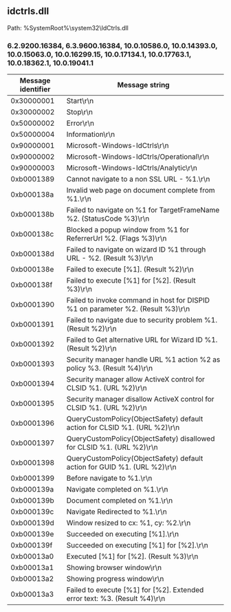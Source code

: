 ## idctrls.dll

Path: %SystemRoot%\system32\IdCtrls.dll

### 6.2.9200.16384, 6.3.9600.16384, 10.0.10586.0, 10.0.14393.0, 10.0.15063.0, 10.0.16299.15, 10.0.17134.1, 10.0.17763.1, 10.0.18362.1, 10.0.19041.1

Message identifier | Message string
--- | ---
0x30000001 | Start\r\n
0x30000002 | Stop\r\n
0x50000002 | Error\r\n
0x50000004 | Information\r\n
0x90000001 | Microsoft-Windows-IdCtrls\r\n
0x90000002 | Microsoft-Windows-IdCtrls/Operational\r\n
0x90000003 | Microsoft-Windows-IdCtrls/Analytic\r\n
0xb0001389 | Cannot navigate to a non SSL URL - %1.\r\n
0xb000138a | Invalid web page on document complete from %1.\r\n
0xb000138b | Failed to navigate on %1 for TargetFrameName %2. (StatusCode %3)\r\n
0xb000138c | Blocked a popup window from %1 for ReferrerUrl %2. (Flags %3)\r\n
0xb000138d | Failed to navigate on wizard ID %1 through URL - %2. (Result %3)\r\n
0xb000138e | Failed to execute [%1]. (Result %2)\r\n
0xb000138f | Failed to execute [%1] for [%2]. (Result %3)\r\n
0xb0001390 | Failed to invoke command in host for DISPID %1 on parameter %2. (Result %3)\r\n
0xb0001391 | Failed to navigate due to security problem %1. (Result %2)\r\n
0xb0001392 | Failed to Get alternative URL for Wizard ID %1. (Result %2)\r\n
0xb0001393 | Security manager handle URL %1 action %2 as policy %3. (Result %4)\r\n
0xb0001394 | Security manager allow ActiveX control for CLSID %1. (URL %2)\r\n
0xb0001395 | Security manager disallow ActiveX control for CLSID %1. (URL %2)\r\n
0xb0001396 | QueryCustomPolicy(ObjectSafety) default action for CLSID %1. (URL %2)\r\n
0xb0001397 | QueryCustomPolicy(ObjectSafety) disallowed for CLSID %1. (URL %2)\r\n
0xb0001398 | QueryCustomPolicy(ObjectSafety) default action for GUID %1. (URL %2)\r\n
0xb0001399 | Before navigate to %1.\r\n
0xb000139a | Navigate completed on %1.\r\n
0xb000139b | Document completed on %1.\r\n
0xb000139c | Navigate Redirected to %1.\r\n
0xb000139d | Window resized to cx: %1, cy: %2.\r\n
0xb000139e | Succeeded on executing [%1].\r\n
0xb000139f | Succeeded on executing [%1] for [%2].\r\n
0xb00013a0 | Executed [%1] for [%2]. (Result %3)\r\n
0xb00013a1 | Showing browser window\r\n
0xb00013a2 | Showing progress window\r\n
0xb00013a3 | Failed to execute [%1] for [%2]. Extended error text: %3. (Result %4)\r\n
